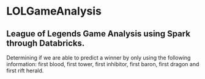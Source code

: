 # LOLGameAnalysis
## League of Legends Game Analysis using Spark through Databricks. 

Determining if we are able to predict a winner by only using the following information: first blood, first tower, first inhibitor, first baron, first dragon and first rift herald.
